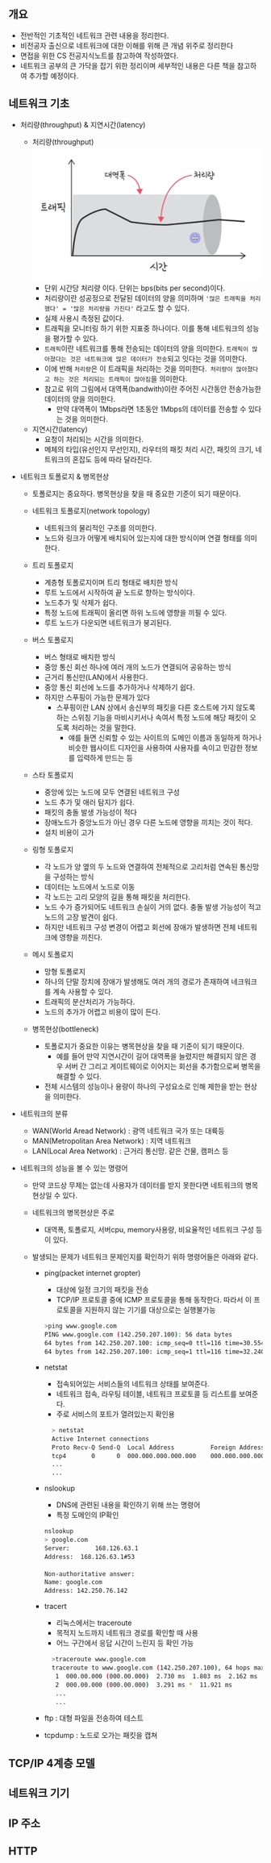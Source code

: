 ## 개요

- 전반적인 기초적인 네트워크 관련 내용을 정리한다.
- 비전공자 출신으로 네트워크에 대한 이해를 위해 큰 개념 위주로 정리한다
- 면접을 위한 CS 전공지식노트를 참고하여 작성하였다.
- 네트워크 공부의 큰 가닥을 잡기 위한 정리이며 세부적인 내용은 다른 책을 참고하여 추가할 예정이다.

## 네트워크 기초

- 처리량(throughput) & 지연시간(latency)
  - 처리량(throughput)
    ![throughput](throughput.png)
    - 단위 시간당 처리량 이다. 단위는 bps(bits per second)이다.
    - 처리량이란 성공정으로 전달된 데이터의 양을 의미하며 `'많은 트래픽을 처리했다' = '많은 처리량을 가진다'` 라고도 할 수 있다.
    - 실제 사용시 측정된 값이다.
    - 트래픽을 모니터링 하기 위한 지표중 하나이다. 이를 통해 네트워크의 성능을 평가할 수 있다.
    - `트래픽`이란 네트워크를 통해 전송되는 데이터의 양을 의미한다. `트래픽이 많아졌다는 것은 네트워크에 많은 데이터가 전송`되고 잇다는 것을 의미한다.
    - 이에 반해 `처리량`은 이 트래픽을 처리하는 것을 의미한다.` 처리량이 많아졌다고 하는 것은 처리되는 트래픽이 많아짐`을 의미한다.
    - 참고로 위의 그림에서 대역폭(bandwith)이란 주어진 시간동안 전송가능한 데이터의 양을 의미한다.
      - 만약 대역폭이 1Mbps라면 1초동안 1Mbps의 데이터를 전송할 수 있다는 것을 의미한다.
  - 지연시간(latency)
    - 요청이 처리되는 시간을 의미한다.
    - 메체의 타입(유선인지 무선인지), 라우터의 패킷 처리 시간, 패킷의 크기, 네트워크의 혼잡도 등에 따라 달라진다.
- 네트워크 토폴로지 & 병목현상

  - 토폴로지는 중요하다. 병목현상을 찾을 때 중요한 기준이 되기 때문이다.

  - 네트워크 토폴로지(network topology)

    - 네트워크의 물리적인 구조를 의미한다.
    - 노드와 링크가 어떻게 배치되어 있는지에 대한 방식이며 연결 형태를 의미한다.

  - 트리 토폴로지

    - 계층형 토폴로지이며 트리 형태로 배치한 방식
    - 루트 노드에서 시작하여 끝 노드로 향하는 방식이다.
    - 노드추가 및 삭제가 쉽다.
    - 특정 노드에 트래픽이 올리면 하위 노드에 영향을 끼필 수 있다.
    - 루트 노드가 다운되면 네트워크가 붕괴된다.

  - 버스 토폴로지

    - 버스 형태로 배치한 방식
    - 중앙 통신 회선 하나에 여러 개의 노드가 연결되어 공유하는 방식
    - 근거리 통신만(LAN)에서 사용한다.
    - 중앙 통신 회선에 노드를 추가하거나 삭제하기 쉽다.
    - 하지만 스푸핑이 가능한 문제가 있다
      - 스푸핑이란 LAN 상에서 송신부의 패킷을 다른 호스트에 가지 않도록 하는 스위칭 기능을 마비시키서나 속여서 특정 노드에 해당 패킷이 오도록 처리하는 것을 말한다.
        - 얘를 들면 신뢰할 수 있는 사이트의 도메인 이름과 동일하게 하거나 비슷한 웹사이트 디자인을 사용하여 사용자를 속이고 민감한 정보를 입력하게 만드는 등

  - 스타 토폴로지

    - 중앙에 있는 노드에 모두 연결된 네트워크 구성
    - 노드 추가 및 애러 탐지가 쉽다.
    - 패킷의 충돌 발생 가능성이 적다
    - 장애노드가 중앙노드가 아닌 경우 다른 노드에 영향을 끼치는 것이 적다.
    - 설치 비용이 고가

  - 링형 토폴로지

    - 각 노드가 양 옆의 두 노드와 연결하여 전체적으로 고리처럼 연속된 통신망을 구성하는 방식
    - 데이터는 노드에서 노드로 이동
    - 각 노드는 고리 모양의 길을 통해 패킷을 처리한다.
    - 노드 수가 증가되어도 네트워크 손실이 거의 없다. 충돌 발생 가능성이 적고 노드의 고장 발견이 쉽다.
    - 하지만 네트워크 구성 변경이 어렵고 회선에 장애가 발생하면 전체 네트워크에 영향을 끼친다.

  - 메시 토폴로지

    - 망형 토폴로지
    - 하나의 단말 장치에 장애가 발생해도 여러 개의 경로가 존재하여 네크워크를 계속 사용할 수 있다.
    - 트래픽의 분산처리가 가능하다.
    - 노드의 추가가 어렵고 비용이 많이 든다.

  - 병목현상(bottleneck)
    - 토폴로지가 중요한 이유는 병목현상을 찾을 때 기준이 되기 때문이다.
      - 예를 들어 만약 지연시간이 길어 대역폭을 늘렸지만 해결되지 않은 경우 서버 간 그리고 게이트웨이로 이어지는 회선을 추가함으로써 병목을 해결할 수 있다.
    - 전체 시스템의 성능이나 용량이 하나의 구성요소로 인해 제한을 받는 현상을 의미한다.

- 네트워크의 분류

  - WAN(World Aread Network) : 광역 네트워크 국가 또는 대륙등
  - MAN(Metropolitan Area Network) : 지역 네트워크
  - LAN(Local Area Network) : 근거리 통신망. 같은 건물, 캠퍼스 등

- 네트워크의 성능을 볼 수 있는 명령어

  - 만약 코드상 무제는 없는데 사용자가 데이터를 받지 못한다면 네트워크의 병목현상일 수 있다.
  - 네트워크의 병목현상은 주로
    - 대역폭, 토폴로지, 서버cpu, memory사용량, 비요율적인 네트워크 구성 등이 있다.
  - 발생되는 문제가 네트워크 문제인지를 확인하기 위하 명령어들은 아래와 같다.

    - ping(packet internet gropter)

      - 대상에 일정 크기의 패킷을 전송
      - TCP/IP 프로토콜 중에 ICMP 프로토콜을 통해 동작한다. 따라서 이 프로토콜을 지원하지 않는 기기를 대상으로는 실행불가능

      ```bash
      >ping www.google.com
      PING www.google.com (142.250.207.100): 56 data bytes
      64 bytes from 142.250.207.100: icmp_seq=0 ttl=116 time=30.554 ms
      64 bytes from 142.250.207.100: icmp_seq=1 ttl=116 time=32.240 ms
      ```

    - netstat

      - 접속되어있는 서비스들의 네트워크 상태를 보여준다.
      - 네트워크 접속, 라우팅 테이블, 네트워크 프로토콜 등 리스트를 보여준다.
      - 주로 서비스의 포트가 열려있는지 확인용

      ```bash
        > netstat
        Active Internet connections
        Proto Recv-Q Send-Q  Local Address          Foreign Address        (state)
        tcp4       0      0  000.000.000.000.000    000.000.000.000.000.https ESTABLISHED
        ...
        ...
      ```

    - nslookup

      - DNS에 관련된 내용을 확인하기 위해 쓰는 명령어
      - 특정 도메인의 IP확인

      ```bash
      nslookup
      > google.com
      Server:		168.126.63.1
      Address:	168.126.63.1#53

      Non-authoritative answer:
      Name:	google.com
      Address: 142.250.76.142
      ```

    - tracert
      - 리눅스에서는 traceroute
      - 목적지 노드까지 네트워크 경로를 확인할 때 사용
      - 어느 구간에서 응답 시간이 느린지 등 확인 가능
      ```bash
        >traceroute www.google.com
        traceroute to www.google.com (142.250.207.100), 64 hops max, 52 byte packets
         1  000.00.000 (000.00.000)  2.730 ms  1.803 ms  2.162 ms
         2  000.00.000 (000.00.000)  3.291 ms *  11.921 ms
         ...
         ...
      ```
    - ftp : 대형 파일을 전송하여 테스트
    - tcpdump : 노드로 오가는 패킷을 캡쳐

## TCP/IP 4계층 모델

## 네트워크 기기

## IP 주소

## HTTP
